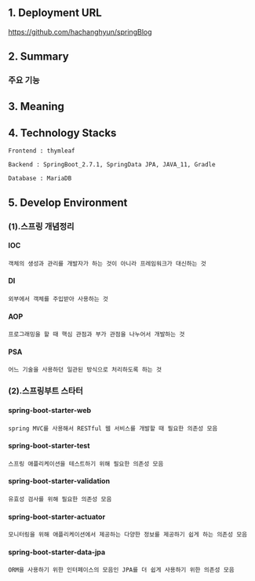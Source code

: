 ## 1. Deployment URL
  https://github.com/hachanghyun/springBlog
  
## 2. Summary
### 주요 기능

## 3. Meaning
    
## 4. Technology Stacks
    Frontend : thymleaf
    
    Backend : SpringBoot_2.7.1, SpringData JPA, JAVA_11, Gradle
    
    Database : MariaDB

## 5. Develop Environment

### (1).스프링 개념정리

#### IOC
    객체의 생성과 관리를 개발자가 하는 것이 아니라 프레임워크가 대신하는 것

#### DI
    외부에서 객체를 주입받아 사용하는 것

#### AOP
    프로그래밍을 할 때 핵심 관점과 부가 관점을 나누어서 개발하는 것

#### PSA
    어느 기술을 사용하던 일관된 방식으로 처리하도록 하는 것

### (2).스프링부트 스타터 

#### spring-boot-starter-web
    spring MVC를 사용해서 RESTful 웹 서비스를 개발할 때 필요한 의존성 모음

#### spring-boot-starter-test
    스프링 애플리케이션을 테스트하기 위해 필요한 의존성 모음

#### spring-boot-starter-validation
    유효성 검사를 위해 필요한 의존성 모음

#### spring-boot-starter-actuator
    모니터링을 위해 애플리케이션에서 제공하는 다양한 정보를 제공하기 쉽게 하는 의존성 모음

#### spring-boot-starter-data-jpa
    ORM을 사용하기 위한 인터페이스의 모음인 JPA를 더 쉽게 사용하기 위한 의존성 모음

  

